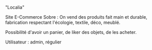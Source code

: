 "Localia"

Site E-Commerce Sobre : 
On vend des produits fait main et durable, fabrication respectant l'écologie, textile, déco, meublé.

Possibilité d'avoir un panier, de liker des objets, de les acheter.

Utilisateur : admin, régulier